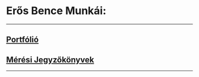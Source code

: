 # Erős Bence Munkái:

---

## [Portfólió](https://erosbence27.github.io/portfolio/index)


## [Mérési Jegyzőkönyvek](https://erosbence27.github.io/jegyzokonyv/index)

---
